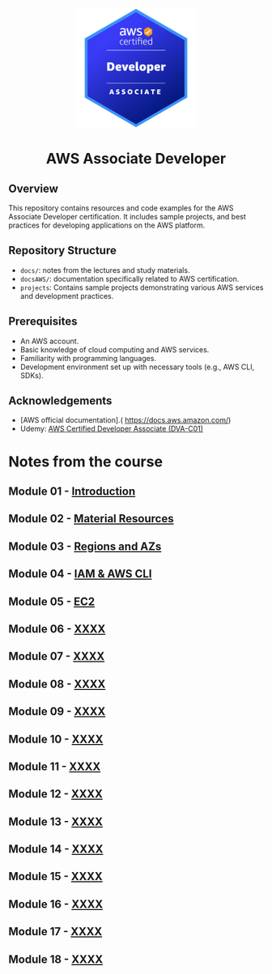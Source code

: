 
<p align="center">
     <img src="./images/badgeAWS.png" alt="AWS Associate Developer" width="240" />
</p>

<h1 align="center">AWS Associate Developer</h1>



## Overview
This repository contains resources and code examples for the AWS Associate Developer certification. It includes sample projects, and best practices for developing applications on the AWS platform.

## Repository Structure
- `docs/`: notes from the lectures and study materials.
-  `docsAWS/`: documentation specifically related to AWS certification.
- `projects`: Contains sample projects demonstrating various AWS services and development practices.


## Prerequisites
- An AWS account.
- Basic knowledge of cloud computing and AWS services.
- Familiarity with programming languages.
- Development environment set up with necessary tools (e.g., AWS CLI, SDKs).

## Acknowledgements
- [AWS official documentation].( https://docs.aws.amazon.com/)
- Udemy: [AWS Certified Developer Associate (DVA-C01)](https://www.udemy.com/course/aws-certified-developer-associate-dva-c01/?couponCode=MT250915G1)


# Notes from the course
## Module 01 - [Introduction](./docs/Module01/Module01.md)
## Module 02 - [Material Resources](./docs/Module02/Module02.md)
## Module 03 - [Regions and AZs](./docs/Module03/Module03.md)
## Module 04 - [IAM & AWS CLI](./docs/Module04/Module04.md)
## Module 05 - [EC2](./docs/Module05/Module05.md)
## Module 06 - [XXXX](./docs/Module06/Module06.md)
## Module 07 - [XXXX](./docs/Module07/Module07.md)
## Module 08 - [XXXX](./docs/Module08/Module08.md)
## Module 09 - [XXXX](./docs/Module09/Module09.md)
## Module 10 - [XXXX](./docs/Module10/Module10.md)
## Module 11 - [XXXX](./docs/Module11/Module11.md)
## Module 12 - [XXXX](./docs/Module12/Module12.md)
## Module 13 - [XXXX](./docs/Module13/Module13.md)
## Module 14 - [XXXX](./docs/Module14/Module14.md)
## Module 15 - [XXXX](./docs/Module15/Module15.md)
## Module 16 - [XXXX](./docs/Module16/Module16.md)
## Module 17 - [XXXX](./docs/Module17/Module17.md)
## Module 18 - [XXXX](./docs/Module18/Module18.md)  
